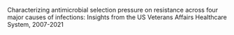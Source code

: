 Characterizing antimicrobial selection pressure on resistance across four major causes of infections: Insights from the US Veterans Affairs Healthcare System, 2007-2021
